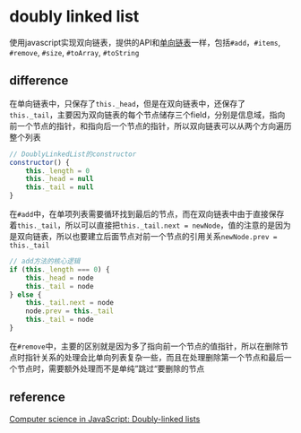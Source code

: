 # doubly linked list 
使用javascript实现双向链表，提供的API和[单向链表](https://github.com/GuoQichen/algorithms/tree/master/linked-list)一样，包括`#add`，`#items`, `#remove`, `#size`, `#toArray`, `#toString`

## difference
在单向链表中，只保存了`this._head`，但是在双向链表中，还保存了`this._tail`，主要因为双向链表的每个节点储存三个field，分别是信息域，指向前一个节点的指针，和指向后一个节点的指针，所以双向链表可以从两个方向遍历整个列表

```js
// DoublyLinkedList的constructor
constructor() {
    this._length = 0
    this._head = null
    this._tail = null
}
```

在`#add`中，在单项列表需要循环找到最后的节点，而在双向链表中由于直接保存着`this._tail`，所以可以直接把`this._tail.next = newNode`，值的注意的是因为是双向链表，所以也要建立后面节点对前一个节点的引用关系`newNode.prev = this._tail`

```js
// add方法的核心逻辑
if (this._length === 0) {
    this._head = node
    this._tail = node
} else {
    this._tail.next = node 
    node.prev = this._tail
    this._tail = node
}
```

在`#remove`中，主要的区别就是因为多了指向前一个节点的值指针，所以在删除节点时指针关系的处理会比单向列表复杂一些，而且在处理删除第一个节点和最后一个节点时，需要额外处理而不是单纯”跳过“要删除的节点

## reference
[Computer science in JavaScript: Doubly-linked lists](https://www.nczonline.net/blog/2009/04/21/computer-science-in-javascript-doubly-linked-lists/)